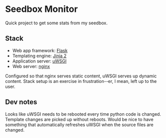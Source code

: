# Seedbox Monitor

Quick project to get some stats from my seedbox.

## Stack
* Web app framework: [Flask](http://flask.pocoo.org/)
* Templating engine: [Jinja 2](http://jinja.pocoo.org/)
* Application server: [uWSGI](http://projects.unbit.it/uwsgi/)
* Web server: [nginx](http://nginx.org/)

Configured so that nginx serves static content, uWSGI serves up dynamic content. Stack setup is an exercise in frustration--er, I mean, left up to the user.

## Dev notes

Looks like uWSGI needs to be rebooted every time python code is changed. Template changes are picked up without reboots. Would be nice to have something that automatically refreshes uWSGI when the source files are changed.

